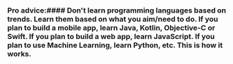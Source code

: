 ### Pro advice:#### Don't learn programming languages based on trends. Learn them based on what you aim/need to do. If you plan to build a mobile app, learn Java, Kotlin, Objective-C or Swift. If you plan to build a web app, learn JavaScript. If you plan to use Machine Learning, learn Python, etc. This is how it works.
